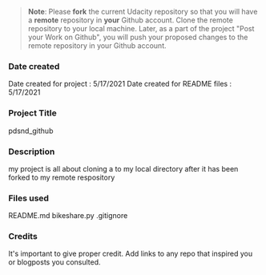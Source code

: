 >**Note**: Please **fork** the current Udacity repository so that you will have a **remote** repository in **your** Github account. Clone the remote repository to your local machine. Later, as a part of the project "Post your Work on Github", you will push your proposed changes to the remote repository in your Github account.

### Date created
Date created for project : 5/17/2021
Date created for README files : 5/17/2021 

### Project Title
pdsnd_github

### Description
my project is all about cloning a to my local directory after it has been forked to my remote respository

### Files used
README.md
bikeshare.py
.gitignore

### Credits
It's important to give proper credit. Add links to any repo that inspired you or blogposts you consulted.


